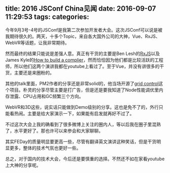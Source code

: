 title: 2016 JSConf China见闻
date: 2016-09-07 11:29:53
tags:
categories:
---

今年9月3号-4号的JSConf是我第二次参加开发者大会。这次JSConf可以说是被我期待很久的。两天，十多个Topic，来自各大国外公司的大神，Vue、RxJS、WebVR等话题，让我非常期待。

<!-- more -->

然而最终的结果只能说是差强人意。真正有干货的主要是Ben Lesh的[RxJS]()以及James Kyle的[How to build a complier]()，然而恰恰因为他们都是比较活跃的工程师，所以他们这两个演讲我都在youtube上看过了。至于Vue，并没有讲很多的干货，主要还是来圈粉的。

其他的talk里面，PM2作者的分享还是非常solid的，他当场开源了[grid control]()这个项目。朴灵的分享尽管主要是打广告，但是还是要我知道了Node性能调优里内存泄露、CPU占用和GC频繁三个方向。

WebVR和3D这些，说实话只能做到Demo级别的分享。这也是免不了的，外行只能看热闹。主要是给大家演示一下，如果能有启发就再好不过了。

不过这次大会上我的确看到了很多微博上关注的圈内人，等以后我在圈子里混熟了，水平更好了。那也许可以来参会和大家聊聊。

其实FEDay的质量明显要更高一些，尽管有翻译英文演讲这种笑话，但是干货明显更多，整体的技术气氛也更好一些。

总之，对于国内的技术大会，今后还是要慎重的选择。不然还不如在家看youtube上大神的分享呢。